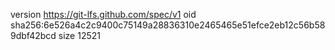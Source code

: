 version https://git-lfs.github.com/spec/v1
oid sha256:6e526a4c2c9400c75149a28836310e2465465e51efce2eb12c56b589dbf42bcd
size 12521
